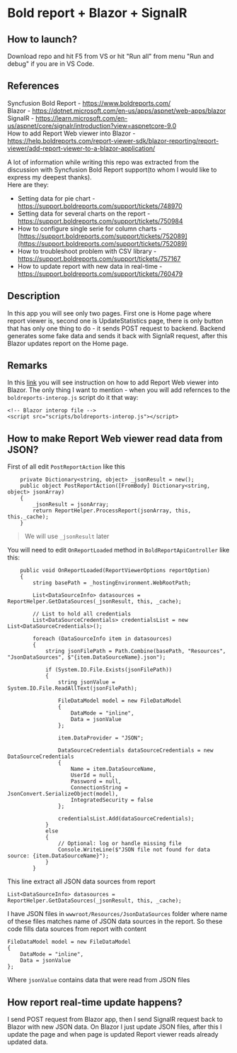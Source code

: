 # Bold report + Blazor + SignalR

## How to launch?
Download repo and hit F5 from VS or hit "Run all" from menu "Run and debug" if you are in VS Code.

## References
Syncfusion Bold Report - https://www.boldreports.com/  
Blazor - https://dotnet.microsoft.com/en-us/apps/aspnet/web-apps/blazor  
SignalR - https://learn.microsoft.com/en-us/aspnet/core/signalr/introduction?view=aspnetcore-9.0  
How to add Report Web viewer into Blazor - https://help.boldreports.com/report-viewer-sdk/blazor-reporting/report-viewer/add-report-viewer-to-a-blazor-application/

A lot of information while writing this repo was extracted from the discussion with Syncfusion Bold Report support(to whom I would like to express my deepest thanks).   
Here are they:
- Setting data for pie chart - https://support.boldreports.com/support/tickets/748970
- Setting data for several charts on the report - https://support.boldreports.com/support/tickets/750984
- How to configure single serie for column charts - [https://support.boldreports.com/support/tickets/752089](https://support.boldreports.com/support/tickets/752089)
- How to troubleshoot problem with CSV library - https://support.boldreports.com/support/tickets/757167
- How to update report with new data in real-time - https://support.boldreports.com/support/tickets/760479 

## Description 
In this app you will see only two pages. First one is Home page where  report viewer is, second one is UpdateStatistics page, there is only button that has only one thing to do - it sends POST request to backend. Backend generates some fake data and sends it back with SignlaR request, after this Blazor updates report on the Home page.

## Remarks 
In this [link](https://help.boldreports.com/report-viewer-sdk/blazor-reporting/report-viewer/add-report-viewer-to-a-blazor-application/) you will see instruction on how to add Report Web viewer into Blazor. The only thing I want to mention - when you will add refernces to the `boldreports-interop.js` script do it that way:
```
<!-- Blazor interop file -->
<script src="scripts/boldreports-interop.js"></script>
```

## How to make Report Web viewer read data from JSON?

First of all edit `PostReportAction` like this
```
    private Dictionary<string, object> _jsonResult = new();
    public object PostReportAction([FromBody] Dictionary<string, object> jsonArray)
    {
        _jsonResult = jsonArray;
        return ReportHelper.ProcessReport(jsonArray, this, this._cache);
    }
```

> We will use `_jsonResult` later 

You will need to edit `OnReportLoaded` method in `BoldReportApiController` like this:
```
    public void OnReportLoaded(ReportViewerOptions reportOption)
    {
        string basePath = _hostingEnvironment.WebRootPath;

        List<DataSourceInfo> datasources = ReportHelper.GetDataSources(_jsonResult, this, _cache);

        // List to hold all credentials
        List<DataSourceCredentials> credentialsList = new List<DataSourceCredentials>();

        foreach (DataSourceInfo item in datasources)
        {
            string jsonFilePath = Path.Combine(basePath, "Resources", "JsonDataSources", $"{item.DataSourceName}.json");

            if (System.IO.File.Exists(jsonFilePath))
            {
                string jsonValue = System.IO.File.ReadAllText(jsonFilePath);

                FileDataModel model = new FileDataModel
                {
                    DataMode = "inline",
                    Data = jsonValue
                };

                item.DataProvider = "JSON";

                DataSourceCredentials dataSourceCredentials = new DataSourceCredentials
                {
                    Name = item.DataSourceName,
                    UserId = null,
                    Password = null,
                    ConnectionString = JsonConvert.SerializeObject(model),
                    IntegratedSecurity = false
                };

                credentialsList.Add(dataSourceCredentials);
            }
            else
            {
                // Optional: log or handle missing file
                Console.WriteLine($"JSON file not found for data source: {item.DataSourceName}");
            }
        }
```

This line extract all JSON data sources from report
```
List<DataSourceInfo> datasources = ReportHelper.GetDataSources(_jsonResult, this, _cache);
```

I have JSON files in `wwwroot/Resources/JsonDataSources` folder where name of these files matches name of JSON data sources in the report. So these code fills data sources from report with content
```
FileDataModel model = new FileDataModel
{
    DataMode = "inline",
    Data = jsonValue
};
```
Where `jsonValue` contains data that were read from JSON files

## How report real-time update happens?
I send POST request from Blazor app, then I send SignalR request back to Blazor with new JSON data. On Blazor I just update JSON files, after this I update the page and when page is updated Report viewer reads already updated data.
